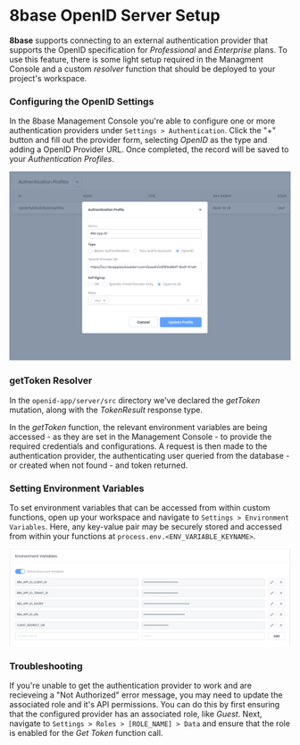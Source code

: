 # 8base OpenID Server Setup

**8base** supports connecting to an external authentication provider that supports the OpenID specification for *Professional* and *Enterprise* plans. To use this feature, there is some light setup required in the Managment Console and a custom *resolver* function that should be deployed to your project's workspace.

### Configuring the OpenID Settings

In the 8base Management Console you're able to configure one or more authentication providers under `Settings > Authentication`. Click the "+" button and fill out the provider form, selecting *OpenID* as the type and adding a OpenID Provider URL. Once completed, the record will be saved to your *Authentication Profiles*.

![Adding an OpenID Authentication Provider in 8base](../.assets/openid-settings.png)

### getToken Resolver

In the `openid-app/server/src` directory we've declared the *getToken* mutation, along with the *TokenResult* response type. 

In the *getToken* function, the relevant environment variables are being accessed - as they are set in the Management Console - to provide the required credentials and configurations. A request is then made to the authentication provider, the authenticating user queried from the database - or created when not found - and token returned.

### Setting Environment Variables

To set environment variables that can be accessed from within custom functions, open up your workspace and navigate to `Settings > Environment Variables`. Here, any key-value pair may be securely stored and accessed from within your functions at `process.env.<ENV_VARIABLE_KEYNAME>`.

![Environment variables manager in the 8base Management Console](../.assets/openid-env-variables.png)


### Troubleshooting

If you're unable to get the authentication provider to work and are recieveing a "Not Authorized" error message, you may need to update the associated role and it's API permissions. You can do this by first ensuring that the configured provider has an associated role, like *Guest*. Next, navigate to `Settings > Roles > [ROLE_NAME] > Data` and ensure that the role is enabled for the *Get Token* function call.